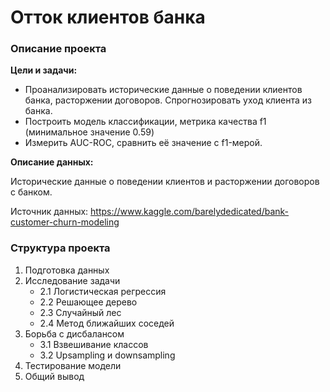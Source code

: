 # Отток клиентов банка

### Описание проекта

**Цели и задачи:**

* Проанализировать исторические данные о поведении клиентов банка, расторжении договоров. Спрогнозировать уход клиента из банка.
* Построить модель классификации, метрика качества f1 (минимальное значение 0.59)
* Измерить AUC-ROC, сравнить её значение с f1-мерой.

**Описание данных:**

Исторические данные о поведении клиентов и расторжении договоров с банком.

Источник данных: https://www.kaggle.com/barelydedicated/bank-customer-churn-modeling

### Структура проекта

1. Подготовка данных
2. Исследование задачи
    * 2.1 Логистическая регрессия
    * 2.2 Решающее дерево
    * 2.3 Случайный лес
    * 2.4 Метод ближайших соседей
3. Борьба с дисбалансом
    * 3.1 Взвешивание классов
    * 3.2 Upsampling и downsampling
4. Тестирование модели
5. Общий вывод